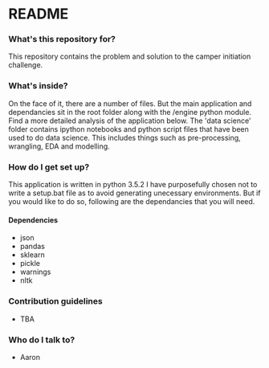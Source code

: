 # README #

### What's this repository for? ###

This repository contains the problem and solution to the camper initiation challenge. 

### What's inside? ###

On the face of it, there are a number of files. But the main application and dependancies sit in the root folder along with the /engine python module. Find a more detailed analysis of the application below.
The 'data science' folder contains ipython notebooks and python script files that have been used to do data science. This includes things such as pre-processing, wrangling, EDA and modelling.

### How do I get set up? ###

This application is written in python 3.5.2 I have purposefully chosen not to write a setup.bat file as to avoid generating unecessary environments. 
But if you would like to do so, following are the dependancies that you will need.
#### Dependencies ####
* json
* pandas
* sklearn
* pickle
* warnings
* nltk


### Contribution guidelines ###

* TBA

### Who do I talk to? ###

* Aaron